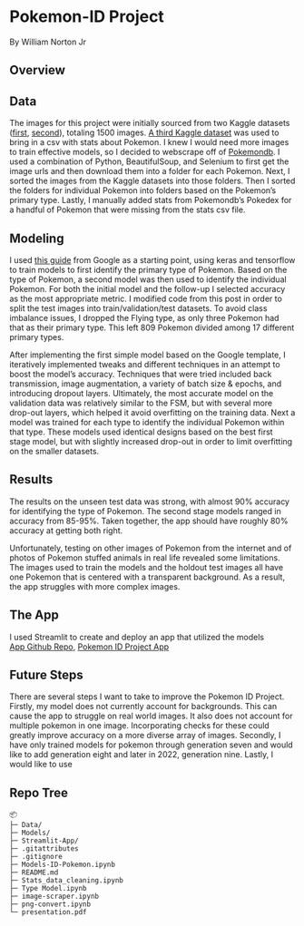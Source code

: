 # Pokemon-ID Project
By William Norton Jr

## Overview


## Data

The images for this project were initially sourced from two Kaggle datasets ([first](https://www.kaggle.com/datasets/vishalsubbiah/pokemon-images-and-types?select=images), [second](https://www.kaggle.com/datasets/kvpratama/pokemon-images-dataset)), totaling 1500 images.  [A third Kaggle dataset](https://www.kaggle.com/datasets/rounakbanik/pokemon?resource=download) was used to bring in a csv with stats about Pokemon.  I knew I would need more images to train effective models, so I decided to webscrape off of [Pokemondb](https://pokemondb.net/sprites).  I used a combination of Python, BeautifulSoup, and Selenium to first get the image urls and then download them into a folder for each Pokemon.  Next, I sorted the images from the Kaggle datasets into those folders.  Then I sorted the folders for individual Pokemon into folders based on the Pokemon’s primary type. Lastly, I manually added stats from Pokemondb’s Pokedex for a handful of Pokemon that were missing from the stats csv file.

## Modeling

I used [this guide](https://www.tensorflow.org/tutorials/images/classification) from Google as a starting point, using keras and tensorflow to train models to first identify the primary type of Pokemon.  Based on the type of Pokemon, a second model was then used to identify the individual Pokemon.  For both the initial model and the follow-up I selected accuracy as the most appropriate metric.  I modified code from this post in order to split the test images into train/validation/test datasets.  To avoid class imbalance issues, I dropped the Flying type, as only three Pokemon had that as their primary type.  This left 809 Pokemon divided among 17 different primary types.

After implementing the first simple model based on the Google template, I iteratively implemented tweaks and different techniques in an attempt to boost the model’s accuracy.  Techniques that were tried included back transmission, image augmentation, a variety of batch size & epochs, and introducing dropout layers.  Ultimately, the most accurate model on the validation data was relatively similar to the FSM, but with several more drop-out layers, which helped it avoid overfitting on the training data.  Next a model was trained for each type to identify the individual Pokemon within that type.  These models used identical designs based on the best first stage model, but with slightly increased drop-out in order to limit overfitting on the smaller datasets.

## Results

The results on the unseen test data was strong, with almost 90% accuracy for identifying the type of Pokemon.  The second stage models ranged in accuracy from 85-95%.  Taken together, the app should have roughly 80% accuracy at getting both right.  

Unfortunately, testing on other images of Pokemon from the internet and of photos of Pokemon stuffed animals in real life revealed some limitations.  The images used to train the models and the holdout test images all have one Pokemon that is centered with a transparent background.   As a result, the app struggles with more complex images.

## The App

I used Streamlit to create and deploy an app that utilized the models <br>
[App Github Repo](https://github.com/Noptov/Pokemon-App), [Pokemon ID Project App](https://share.streamlit.io/noptov/pokemon-app/main/pokeid-app.py)

## Future Steps

There are several steps I want to take to improve the Pokemon ID Project.  Firstly, my model does not currently account for backgrounds.  This can cause the app to struggle on real world images.  It also does not account for multiple pokemon in one image.  Incorporating checks for these could greatly improve accuracy on a more diverse array of images.  Secondly, I have only trained models for pokemon through generation seven and would like to add generation eight and later in 2022, generation nine.  Lastly,  I would like to use 

## Repo Tree

```
📦 
├─ Data/
├─ Models/
├─ Streamlit-App/
├─ .gitattributes
├─ .gitignore
├─ Models-ID-Pokemon.ipynb
├─ README.md
├─ Stats_data_cleaning.ipynb
├─ Type Model.ipynb
├─ image-scraper.ipynb
├─ png-convert.ipynb
└─ presentation.pdf 

```